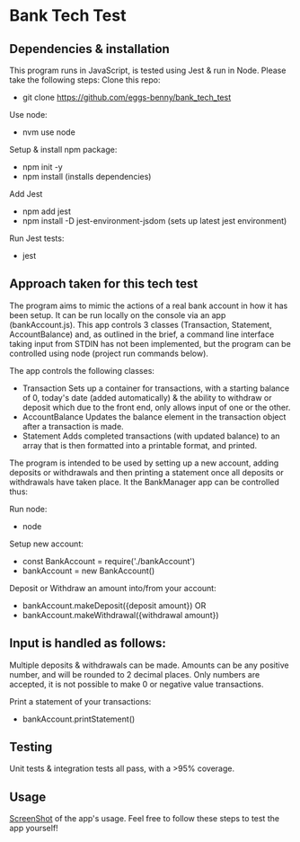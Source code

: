 # Bank Tech Test

## Dependencies & installation
This program runs in JavaScript, is tested using Jest & run in Node.
Please take the following steps:
Clone this repo: 
- git clone https://github.com/eggs-benny/bank_tech_test

Use node:
- nvm use node 

Setup & install npm package:
- npm init -y
- npm install (installs dependencies)

Add Jest 
- npm add jest
- npm install -D jest-environment-jsdom (sets up latest jest environment)

Run Jest tests:
- jest

## Approach taken for this tech test

The program aims to mimic the actions of a real bank account in how it has been setup. It can be run locally on the console via an app (bankAccount.js). This app controls 3 classes (Transaction, Statement, AccountBalance) and, as outlined in the brief, a command line interface taking input from STDIN has not been implemented, but the program can be controlled using node (project run commands below).

The app controls the following classes:
- Transaction
Sets up a container for transactions, with a starting balance of 0, today's date (added automatically) & the ability to withdraw or deposit which due to the front end, only allows input of one or the other.
- AccountBalance
Updates the balance element in the transaction object after a transaction is made.
- Statement
Adds completed transactions (with updated balance) to an array that is then formatted into a printable format, and printed.


The program is intended to be used by setting up a new account, adding deposits or withdrawals and then printing a statement once all deposits or withdrawals have taken place.
It the BankManager app can be controlled thus:

Run node:
- node

Setup new account:
- const BankAccount = require('./bankAccount')
- bankAccount = new BankAccount()

Deposit or Withdraw an amount into/from your account:
- bankAccount.makeDeposit({deposit amount})
OR
- bankAccount.makeWithdrawal({withdrawal amount})

## Input is handled as follows:
Multiple deposits & withdrawals can be made.
Amounts can be any positive number, and will be rounded to 2 decimal places.
Only numbers are accepted, it is not possible to make 0 or negative value transactions.

Print a statement of your transactions:
- bankAccount.printStatement()

## Testing
Unit tests & integration tests all pass, with a >95% coverage.

## Usage
[ScreenShot](./appDisplay.png) of the app's usage.
Feel free to follow these steps to test the app yourself!
